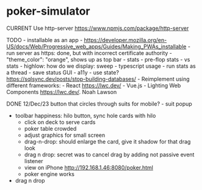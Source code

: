# poker-simulator

CURRENT
Use http-server
https://www.npmjs.com/package/http-server

TODO
	- installable as an app
	  - https://developer.mozilla.org/en-US/docs/Web/Progressive_web_apps/Guides/Making_PWAs_installable
		- run server as https: done, but with incorrect certificate authority
		- "theme_color": "orange", shows up as top bar
	- stats
	  - pre-flop stats
		- vs stats
		- highlow: how do we display: sweep
	- typescript usage
	- run stats as a thread
	- save status GUI
	- a11y
	- use state? https://sqlsync.dev/posts/stop-building-databases/
	- Reimplement using different frameworks:
	  - React https://lwc.dev/
		- Vue.js 
		- Lighting Web Components https://lwc.dev/. Noah Lawson
	
DONE
  12/Dec/23 button that circles through suits for mobile?
	- suit popup
  - toolbar happiness: hilo button, sync hole cards with hilo
	- click on deck to serve cards
	- poker table crowded
	- adjust graphics for small screen
	- drag-n-drop: should enlarge the card, give it shadow for that drag look
	- drag n drop: secret was to cancel drag by adding not passive event listener
	- view on iPhone http://192.168.1.46:8080/poker.html
	- poker engine works
  - drag n drop